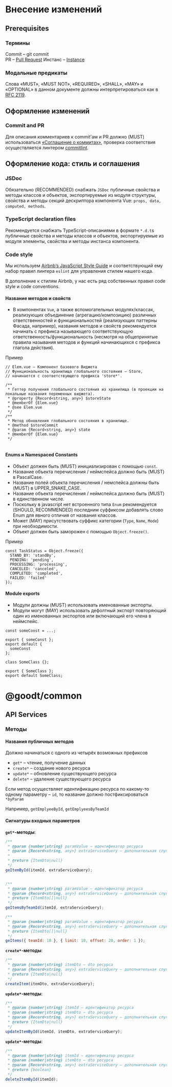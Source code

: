 # Внесение изменений

## Prerequisites

### Термины
Commit – git commit  
PR – [Pull Request](https://www.atlassian.com/ru/git/tutorials/making-a-pull-request)
Инстанс – [Instance](https://en.wikipedia.org/wiki/Instance_(computer_science))
### Модальные предикаты
Слова «MUST», «MUST NOT», «REQUIRED», «SHALL», «MAY» и «OPTIONAL» в данном документе должны интерпретироваться как в [RFC 2119](https://www.ietf.org/rfc/rfc2119.txt).


## Оформление изменений

### Commit and PR
Для описания комментариев к commit'ам и PR должно (MUST) использоваться [«Соглашение о коммитах»](https://www.conventionalcommits.org/ru/v1.0.0/),
проверка соответствия осуществляется линтером [commitlint](https://github.com/conventional-changelog/commitlint#readme).

## Оформление кода: стиль и соглашения
### JSDoc
Обязательно (RECOMMENDED) снабжать `JSDoc` публичные свойства и методы классов и объектов,
экспортируемые из модуля структуры,
свойства и методы секций дескриптора компонента Vue: `props, data, computed, methods`.

### TypeScript declaration files
Рекомендуется снабжать TypeScript-описаниями в формате `*.d.t`s публичные свойства и методы классов и объектов,
экспортируемые из модуля элементы,
свойства и методы инстанса компонента.


### Code style
Мы используем [Airbnb’s JavaScript Style Guide] и соответствующий ему набор правил линтера `eslint`
для управления стилем нашего кода.

В дополнение к стилям Airbnb, у нас есть ряд собственных правил code style и code conventions. 

[Airbnb’s JavaScript Style Guide]: https://github.com/leonidlebedev/javascript-airbnb

#### Название методов и свойств

* В компонентах `Vue`, а также вспомогательных модулях/классах, реализующих объединение (агрегацию/композицию)
  различных ответственностей и функциональностей (реализующих паттерны Фасада, например), названия методов и свойств рекомендуется начинать с префикса называющего
соответствующую ответственность/функциональность (несмотря на общепринятые правила называния методов и функций начинающихся с префикса глагола действия).

Пример
```
// Elem.vue – Компонент базового Виджета
// Функциональность хранилища глобального состояния – Store,
// начинается с соответствующего префикса 'store*'.

/**
 * Геттер получения глобального состояния из хранилища (в проекции на локальные названия переменных виджета).
 * @property {Record<string, any>} $storeState
 * @memberOf {Elem.vue}
 * @see Elem.vue
 */
/**
 * Метод обновления глобального состояния в хранилище.
 * @method $storeCommit
 * @param {Record<string, any>} state
 * @memberOf {Elem.vue}
 */
 
```

#### Enums и Namespaced Constants
- Объект должен быть (MUST) инициализирован с помощью `const`.
- Название объекта перечисления / неймспейса должно быть (MUST) в PascalCase.
- Название полей объекта перечисления / немспейса должны быть (MUST) в UPPER_SNAKE_CASE.
- Название объекта перечисления / неймспейса должно быть (MUST) в единственном числе.
- Поскольку в javascript нет встроенного типа `Enum` рекомендуется (SHOULD, RECOMMENDED) последним суффиксом добавлять слово Enum для явного отличия от названия классов. 
- Может (MAY) присутствовать суффикс категории (`Type`, `Name`, `Mode`) при необходимости.
- Объект должен быть заморожен с помощью `Object.freeze()`.

Пример
```
const TaskStatus = Object.freeze({
  STAND_BY: 'standBy',
  PENDING: 'pending',
  PROCESSING: 'processing',
  CANCELED: 'canceled',
  COMPLETED: 'completed',
  FAILED: 'failed'
});
```

#### Module exports
- Модули должны (MUST) использовать именованные экспорты. 
- Модули могут (MAY) использовать дефолтный экспорт повторяющий один из именованных экспортов или включающий его члена в неймспейс.

```
const someConst = ...;

export { someConst };
export default {
  someConst
};
```

```
class SomeClass {};

export { SomeClass };
export default SomeClass;
```

# @goodt/common
## API Services
### Методы
#### Названия публичных методов
Должно начинаться с одного из четырёх возможных префиксов
  - `get*` – чтение, получение данных
  - `create*` – создание нового ресурса
  - `update*` – обновление существующего ресурса
  - `delete*` – удаление существующего ресурса

Если метод осуществляет идентификацию ресурса по какому-то одному параметру – `id`,
то название должно постфиксироваться `*byParam`

Например, `getEmplyeeById`, `getEmplyeesByTeamId`

#### Сигнатуры входных параметров
**`get*`-методы**:
```js
/**
 * @param {number|string} paramValue – идентификатор ресурса
 * @param {Record<string, any>} extraServiceQuery – дополнительная служенбная информация для запроса
 *
 * @return {ItemDto|null}
 */
geItemById(itemId, extraServiceQuery);
```

```js

/**
 * @param {number|string} paramValue – идентификатор ресурса
 * @param {Record<string, any>} extraServiceQuery – дополнительная служенбная информация для запроса
 * @return {ItemDto[]|null}
 */
geItemsByTeamId(itemId, extraServiceQuery);
```

```js
/**
 * @param {number|string} paramValue – идентификатор ресурса
 * @param {Record<string, any>} extraServiceQuery – дополнительная служенбная информация для запроса
 * @return {ItemDto[]|null}
 */
geItems({ teamId: 10 }, { limit: 10, offset: 20, order: 1 });
```

**`create*`-методы**:
```js
/**
 * @param {number|string} itemDto – dto ресурса
 * @param {Record<string, any>} extraServiceQuery – дополнительная служенбная информация для запроса
 * @return {ItemDto|null}
 */
createItem(itemDto, extraServiceQuery);
```

**`update*`-методы**:
```js
/**
 * @param {number|string} itemId – идентификатор ресурса
 * @param {number|string} itemDto – dto ресурса
 * @param {Record<string, any>} extraServiceQuery – дополнительная служенбная информация для запроса
 * @return {ItemDto|null}
 */
updateItemById(itemId, itemDto, extraServiceQuery);
```

**`update*`-методы**:
```js
/**
 * @param {number|string} itemId – идентификатор ресурса
 * @param {number|string} itemDto – dto ресурса
 * @param {Record<string, any>} extraServiceQuery – дополнительная служенбная информация для запроса
 * @return {boolean}
 */
deleteItemById(itemId);
```
